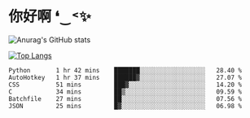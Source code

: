 # 你好啊 ❛‿˂✨

![Anurag's GitHub stats](https://github-readme-stats.vercel.app/api?username=ZombieFly&count_private=true&show_icons=true)

[![Top Langs](https://github-readme-stats.vercel.app/api/top-langs/?username=ZombieFly&layout=compact&count_private=true&hide=Ruby,makefile)](https://github.com/anuraghazra/github-readme-stats)

<!--START_SECTION:waka-->

```text
Python       1 hr 42 mins    ███████░░░░░░░░░░░░░░░░░░   28.40 %
AutoHotkey   1 hr 37 mins    ██████▓░░░░░░░░░░░░░░░░░░   27.07 %
CSS          51 mins         ███▓░░░░░░░░░░░░░░░░░░░░░   14.20 %
C            34 mins         ██▒░░░░░░░░░░░░░░░░░░░░░░   09.59 %
Batchfile    27 mins         ██░░░░░░░░░░░░░░░░░░░░░░░   07.56 %
JSON         25 mins         █▓░░░░░░░░░░░░░░░░░░░░░░░   06.98 %
```

<!--END_SECTION:waka-->
